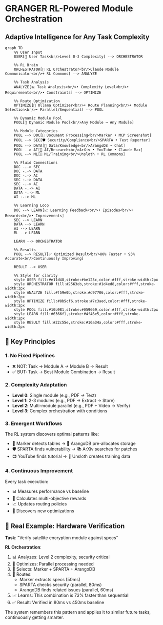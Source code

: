 # GRANGER RL-Powered Module Orchestration

## Adaptive Intelligence for Any Task Complexity

```mermaid
graph TD
    %% User Input
    USER[👤 User Task<br/>Level 0-3 Complexity] --> ORCHESTRATOR
    
    %% RL Brain
    ORCHESTRATOR[🧠 RL Orchestrator<br/>Claude Module Communicator<br/>+ RL Commons] --> ANALYZE
    
    %% Task Analysis
    ANALYZE[📊 Task Analysis<br/>• Complexity Level<br/>• Requirements<br/>• Constraints] --> OPTIMIZE
    
    %% Route Optimization
    OPTIMIZE[🤖 Ollama Optimizer<br/>• Route Planning<br/>• Module Selection<br/>• Parallel/Sequential] --> POOL
    
    %% Dynamic Module Pool
    POOL[🎯 Dynamic Module Pool<br/>Any Module → Any Module]
    
    %% Module Categories
    POOL --> DOC[📄 Document Processing<br/>Marker • MCP Screenshot]
    POOL --> SEC[🛡️ Security/Compliance<br/>SPARTA • Test Reporter]  
    POOL --> DATA[💾 Data/Knowledge<br/>ArangoDB • Chat]
    POOL --> AI[🤖 AI/Research<br/>ArXiv • YouTube • Claude Max]
    POOL --> ML[🧪 ML/Training<br/>Unsloth • RL Commons]
    
    %% Fluid Connections
    DOC -.-> SEC
    DOC -.-> DATA
    DOC -.-> AI
    SEC -.-> DATA
    SEC -.-> AI
    DATA -.-> AI
    DATA -.-> ML
    AI -.-> ML
    
    %% Learning Loop
    DOC --> LEARN[📈 Learning Feedback<br/>• Episodes<br/>• Rewards<br/>• Improvements]
    SEC --> LEARN
    DATA --> LEARN
    AI --> LEARN
    ML --> LEARN
    
    LEARN --> ORCHESTRATOR
    
    %% Results
    POOL --> RESULT[✅ Optimized Result<br/>80% Faster • 95% Accurate<br/>Continuously Improving]
    
    RESULT --> USER
    
    %% Style for clarity
    style USER fill:#e11d48,stroke:#be123c,color:#fff,stroke-width:2px
    style ORCHESTRATOR fill:#2563eb,stroke:#1d4ed8,color:#fff,stroke-width:3px
    style ANALYZE fill:#f59e0b,stroke:#d97706,color:#fff,stroke-width:2px
    style OPTIMIZE fill:#8b5cf6,stroke:#7c3aed,color:#fff,stroke-width:2px
    style POOL fill:#10b981,stroke:#059669,color:#fff,stroke-width:2px
    style LEARN fill:#6366f1,stroke:#4f46e5,color:#fff,stroke-width:2px
    style RESULT fill:#22c55e,stroke:#16a34a,color:#fff,stroke-width:2px
```

## 🔑 Key Principles

### 1. **No Fixed Pipelines**
- ❌ NOT: Task → Module A → Module B → Result
- ✅ BUT: Task → Best Module Combination → Result

### 2. **Complexity Adaptation**
- **Level 0**: Single module (e.g., PDF → Text)
- **Level 1**: 2-3 modules (e.g., PDF → Extract → Store)
- **Level 2**: Multi-module parallel (e.g., PDF + Video → Verify)
- **Level 3**: Complex orchestration with conditions

### 3. **Emergent Workflows**
The RL system discovers optimal patterns like:
- 📄 Marker detects tables → 💾 ArangoDB pre-allocates storage
- 🛡️ SPARTA finds vulnerability → 📚 ArXiv searches for patches
- 📺 YouTube finds tutorial → 🧪 Unsloth creates training data

### 4. **Continuous Improvement**
Every task execution:
- 📊 Measures performance vs baseline
- 🎯 Calculates multi-objective rewards
- 📈 Updates routing policies
- 🔬 Discovers new optimizations

## 🎯 Real Example: Hardware Verification

**Task**: "Verify satellite encryption module against specs"

**RL Orchestration**:
1. 📊 Analyzes: Level 2 complexity, security critical
2. 🤖 Optimizes: Parallel processing needed
3. 🎯 Selects: Marker + SPARTA + ArangoDB
4. 🔀 Routes: 
   - Marker extracts specs (50ms)
   - SPARTA checks security (parallel, 80ms)
   - ArangoDB finds related issues (parallel, 60ms)
5. 📈 Learns: This combination is 73% faster than sequential
6. ✅ Result: Verified in 80ms vs 450ms baseline

The system remembers this pattern and applies it to similar future tasks, continuously getting smarter.
